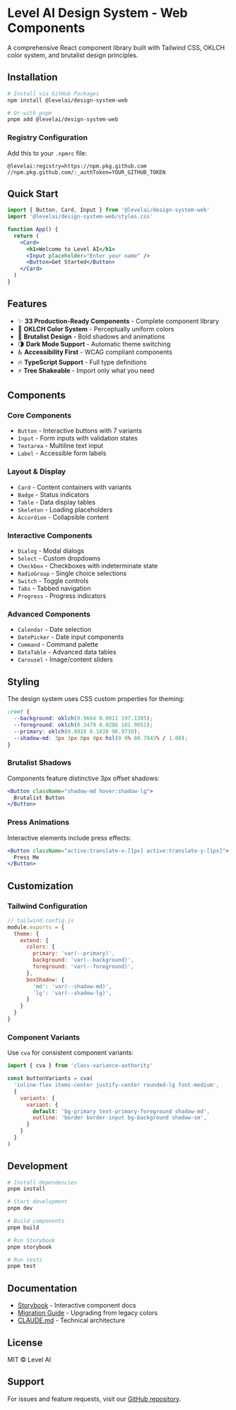 # Level AI Design System - Web Components

A comprehensive React component library built with Tailwind CSS, OKLCH color system, and brutalist design principles.

## Installation

```bash
# Install via GitHub Packages
npm install @levelai/design-system-web

# Or with pnpm
pnpm add @levelai/design-system-web
```

### Registry Configuration

Add this to your `.npmrc` file:

```
@levelai:registry=https://npm.pkg.github.com
//npm.pkg.github.com/:_authToken=YOUR_GITHUB_TOKEN
```

## Quick Start

```jsx
import { Button, Card, Input } from '@levelai/design-system-web'
import '@levelai/design-system-web/styles.css'

function App() {
  return (
    <Card>
      <h1>Welcome to Level AI</h1>
      <Input placeholder="Enter your name" />
      <Button>Get Started</Button>
    </Card>
  )
}
```

## Features

- ✨ **33 Production-Ready Components** - Complete component library
- 🎨 **OKLCH Color System** - Perceptually uniform colors
- 🎯 **Brutalist Design** - Bold shadows and animations
- 🌗 **Dark Mode Support** - Automatic theme switching
- ♿ **Accessibility First** - WCAG compliant components
- 🔥 **TypeScript Support** - Full type definitions
- ⚡ **Tree Shakeable** - Import only what you need

## Components

### Core Components
- `Button` - Interactive buttons with 7 variants
- `Input` - Form inputs with validation states
- `Textarea` - Multiline text input
- `Label` - Accessible form labels

### Layout & Display
- `Card` - Content containers with variants
- `Badge` - Status indicators
- `Table` - Data display tables
- `Skeleton` - Loading placeholders
- `Accordion` - Collapsible content

### Interactive Components
- `Dialog` - Modal dialogs
- `Select` - Custom dropdowns
- `Checkbox` - Checkboxes with indeterminate state
- `RadioGroup` - Single choice selections
- `Switch` - Toggle controls
- `Tabs` - Tabbed navigation
- `Progress` - Progress indicators

### Advanced Components
- `Calendar` - Date selection
- `DatePicker` - Date input components
- `Command` - Command palette
- `DataTable` - Advanced data tables
- `Carousel` - Image/content sliders

## Styling

The design system uses CSS custom properties for theming:

```css
:root {
  --background: oklch(0.9664 0.0011 197.1385);
  --foreground: oklch(0.3479 0.0286 181.9951);
  --primary: oklch(0.8918 0.1838 96.9730);
  --shadow-md: 3px 3px 0px 0px hsl(0 0% 80.7843% / 1.00);
}
```

### Brutalist Shadows

Components feature distinctive 3px offset shadows:

```jsx
<Button className="shadow-md hover:shadow-lg">
  Brutalist Button
</Button>
```

### Press Animations

Interactive elements include press effects:

```jsx
<Button className="active:translate-x-[1px] active:translate-y-[1px]">
  Press Me
</Button>
```

## Customization

### Tailwind Configuration

```js
// tailwind.config.js
module.exports = {
  theme: {
    extend: {
      colors: {
        primary: 'var(--primary)',
        background: 'var(--background)',
        foreground: 'var(--foreground)',
      },
      boxShadow: {
        'md': 'var(--shadow-md)',
        'lg': 'var(--shadow-lg)',
      }
    }
  }
}
```

### Component Variants

Use `cva` for consistent component variants:

```jsx
import { cva } from 'class-variance-authority'

const buttonVariants = cva(
  'inline-flex items-center justify-center rounded-lg font-medium',
  {
    variants: {
      variant: {
        default: 'bg-primary text-primary-foreground shadow-md',
        outline: 'border border-input bg-background shadow-sm',
      }
    }
  }
)
```

## Development

```bash
# Install dependencies
pnpm install

# Start development
pnpm dev

# Build components
pnpm build

# Run Storybook
pnpm storybook

# Run tests
pnpm test
```

## Documentation

- [Storybook](https://ui-storybook.wearelevel.ai) - Interactive component docs
- [Migration Guide](../../docs/MIGRATION_GUIDE.md) - Upgrading from legacy colors
- [CLAUDE.md](../../CLAUDE.md) - Technical architecture

## License

MIT © Level AI

## Support

For issues and feature requests, visit our [GitHub repository](https://github.com/wearelevelai/ui.wearelevel.ai).
